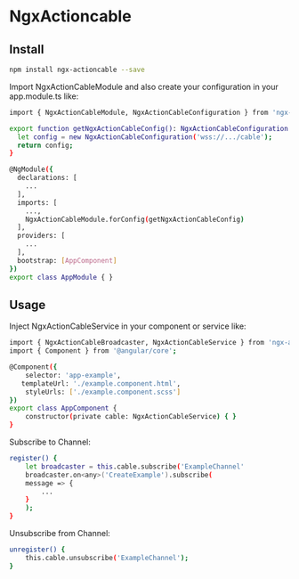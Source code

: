 # NgxActioncable

## Install

```bash
npm install ngx-actioncable --save
```

Import NgxActionCableModule and also create your configuration in your app.module.ts like:
```bash
import { NgxActionCableModule, NgxActionCableConfiguration } from 'ngx-actioncable';

export function getNgxActionCableConfig(): NgxActionCableConfiguration {
  let config = new NgxActionCableConfiguration('wss://.../cable');
  return config;
}

@NgModule({
  declarations: [
    ...
  ],
  imports: [
    ...,
    NgxActionCableModule.forConfig(getNgxActionCableConfig)
  ],
  providers: [
    ...
  ],
  bootstrap: [AppComponent]
})
export class AppModule { }
```


## Usage

Inject NgxActionCableService in your component or service like:
```bash
import { NgxActionCableBroadcaster, NgxActionCableService } from 'ngx-actioncable';
import { Component } from '@angular/core';

@Component({
    selector: 'app-example',
   templateUrl: './example.component.html',
    styleUrls: ['./example.component.scss']
})
export class AppComponent {
    constructor(private cable: NgxActionCableService) { }
}
```

Subscribe to Channel:
```bash
register() {
    let broadcaster = this.cable.subscribe('ExampleChannel'
    broadcaster.on<any>('CreateExample').subscribe(
	message => {
	    ...
	}
    );
}
```

Unsubscribe from Channel:
```bash
unregister() {
    this.cable.unsubscribe('ExampleChannel');
}
```
